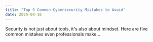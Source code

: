 ```yaml
---
title: "Top 5 Common Cybersecurity Mistakes to Avoid"
date: 2025-04-16
---
```


Security is not just about tools, it's also about mindset. Here are five common mistakes even professionals make...
